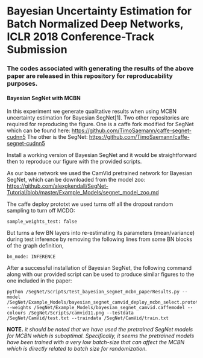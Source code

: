 # Bayesian Uncertainty Estimation for Batch Normalized Deep Networks, ICLR 2018 Conference-Track Submission
### The codes associated with generating the results of the above paper are released in this repository for reproducability purposes.

#### Bayesian SegNet with MCBN
In this experiment we generate qualitative results when using MCBN uncertainty estimation for Bayesian SegNet[1]. Two other repositories are required for reproducing the figure. One is a caffe fork modified for SegNet which can be found here: https://github.com/TimoSaemann/caffe-segnet-cudnn5  The other is the SegNet: https://github.com/TimoSaemann/caffe-segnet-cudnn5

Install a working version of Bayesian SegNet and it would be straightforward then to reproduce our figure with the provided scripts.

As our base network we used the CamVid pretrained network for Bayesian SegNet, which can be downloaded from the model zoo: https://github.com/alexgkendall/SegNet-Tutorial/blob/master/Example_Models/segnet_model_zoo.md

The caffe deploy prototxt we used turns off all the dropout random sampling to turn off MCDO:

```
sample_weights_test: false
```
But turns a few BN layers into re-estimating its parameters (mean/variance) during test inference by removing the following lines from some BN blocks of the graph definition,

```
bn_mode: INFERENCE
```
After a successful installation of Bayesian SegNet, the following command along with our provided script can be used to produce similar figures to the one included in the paper:

```
python /SegNet/Scripts/test_bayesian_segnet_mcbn_paperResults.py --model /SegNet/Example_Models/bayesian_segnet_camvid_deploy_mcbn_select.prototxt --weights /SegNet/Example_Models/bayesian_segnet_camvid.caffemodel --colours /SegNet/Scripts/camvid11.png --testdata /SegNet/CamVid/test.txt --traindata /SegNet/CamVid/train.txt
```

**NOTE.**  *it should be noted that we have used the pretrained SegNet models for MCBN which is suboptimal. Specifically, it seems the pretrained models have been trained with a very low batch-size that can affect the MCBN which is directly related to batch size for randomization.*




